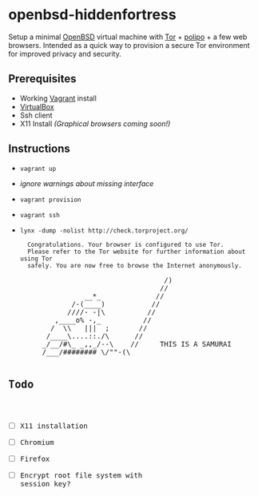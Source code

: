 openbsd-hiddenfortress
====================

Setup a minimal [OpenBSD](http://openbsd.org/) virtual machine with [Tor](https://www.torproject.org/) + [polipo](http://www.pps.univ-paris-diderot.fr/~jch/software/polipo/) + a few web browsers.
Intended as a quick way to provision a secure Tor environment for improved privacy and security.

Prerequisites
-------------
- Working [Vagrant](http://www.vagrantup.com/) install
- [VirtualBox](https://www.virtualbox.org/)
- Ssh client
- X11 Install _(Graphical browsers coming soon!)_

Instructions
------------
- `vagrant up`
- *ignore warnings about missing interface*
- `vagrant provision`
- `vagrant ssh`
- `lynx -dump -nolist http://check.torproject.org/`

        Congratulations. Your browser is configured to use Tor.
        Please refer to the Tor website for further information about using Tor
        safely. You are now free to browse the Internet anonymously.
<pre>
                                     /)
                                    //
                  __*_             //
               /-(____)           //
              ////- -|\          //
           ,____o% -,_          //
          /  \\   |||  ;       //
         /____\....::./\      //
        _/__/#\_ _,,_/--\    //     THIS IS A SAMURAI
        /___/######## \/""-(\</
       _/__/ '#######  ""^(/</    NOT A NINJA
     __/ /   ,)))=:=(,    //.
    |,--\   /Q...... /.  (/     SO YOU FUCKING IDIOT BACON ZOMBIE
    /       .Q....../..\         NERDS DON'T EVEN GET STARTED
           /.Q ..../...\
          /......./.....\
          /...../  \.....\
          /_.._./   \..._\
           (` )      (` )
           | /        \ |
           '(          )'
          /+|          |+\
          |,/          \,/  b'ger
</pre>


Todo
----
- [ ] X11 installation
 - [ ] Chromium
 - [ ] Firefox
- [ ] Encrypt root file system with session key?
